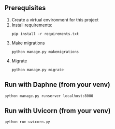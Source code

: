 ## Prerequisites

1. Create a virtual environment for this project
2. Install requirements:
    ```shell
    pip install -r requirements.txt
    ```
3. Make migrations
    ```shell
    python manage.py makemigrations
    ```
4. Migrate
    ```shell
    python manage.py migrate
    ```

## Run with Daphne (from your venv)
```shell
python manage.py runserver localhost:8000
```

## Run with Uvicorn (from your venv)
```shell
python run-uvicorn.py
```